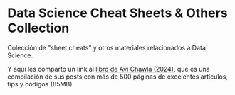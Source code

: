 # Data Science Cheat Sheets & Others Collection

Colección de "sheet cheats" y otros materiales relacionados a Data Science.

Y aquí les comparto un link al [libro de Avi Chawla (2024)](https://substack.com/redirect/0c2e15e4-e89f-44de-8323-22182d6fa1f8?j=eyJ1IjoiMnA2Nm5yIn0.nJ0_8ey1uJDr28Zdfr-FinpAhhZVHQiue42AT25djOs), que es una compilación de sus posts con más de 500 páginas de excelentes artículos, tips y códigos (85MB).
